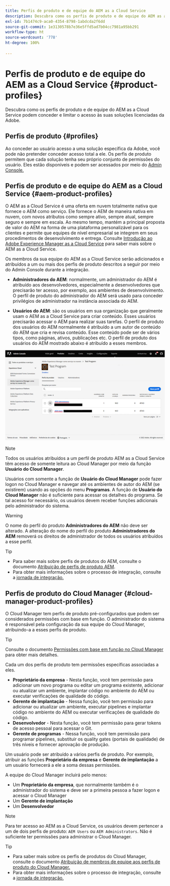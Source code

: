 ```yaml
---
title: Perfis de produto e de equipe do AEM as a Cloud Service
description: Descubra como os perfis de produto e de equipe do AEM as a Cloud Service podem conceder e limitar o acesso às suas soluções licenciadas da Adobe.
exl-id: 7b1474c9-aca0-4354-8798-1abdcda2f6dd
source-git-commit: 1e3130578b7e36e5ffd5ad7b04cc7981a95bb291
workflow-type: ht
source-wordcount: '778'
ht-degree: 100%

---
```


# Perfis de produto e de equipe do AEM as a Cloud Service {#product-profiles}

Descubra como os perfis de produto e de equipe do AEM as a Cloud Service podem conceder e limitar o acesso às suas soluções licenciadas da Adobe.

## Perfis de produto {#profiles}

Ao conceder ao usuário acesso a uma solução específica da Adobe, você pode não pretender conceder acesso total a ele. Os perfis de produto permitem que cada solução tenha seu próprio conjunto de permissões do usuário. Eles estão disponíveis e podem ser acessados por meio do [Admin Console.](/help/journey-onboarding/admin-console.md)

## Perfis de produto e de equipe do AEM as a Cloud Service {#aem-product-profiles}

O AEM as a Cloud Service é uma oferta em nuvem totalmente nativa que fornece o AEM como serviço. Ele fornece o AEM de maneira nativa em nuvem, com novos atributos como sempre ativo, sempre atual, sempre seguro e sempre em escala. Ao mesmo tempo, mantém a principal proposta de valor do AEM na forma de uma plataforma personalizável para os clientes e permite que equipes de nível empresarial se integrem em seus procedimentos de desenvolvimento e entrega. Consulte [Introdução ao Adobe Experience Manager as a Cloud Service](/help/overview/introduction.md) para saber mais sobre o AEM as a Cloud Service.

Os membros da sua equipe do AEM as a Cloud Service serão adicionados e atribuídos a um ou mais dos perfis de produto descritos a seguir por meio do Admin Console durante a integração.

* **Administradores do AEM**: normalmente, um administrador do AEM é atribuído aos desenvolvedores, especialmente a desenvolvedores que precisarão ter acesso, por exemplo, aos ambientes de desenvolvimento. O perfil de produto do administrador do AEM será usado para conceder privilégios de administrador na instância associada do AEM.

* **Usuários do AEM**: são os usuários em sua organização que geralmente usam o AEM as a Cloud Service para criar conteúdo. Esses usuários precisarão acessar o AEM para realizar suas tarefas. O perfil de produto dos usuários do AEM normalmente é atribuído a um autor de conteúdo do AEM que cria e revisa conteúdo. Esse conteúdo pode ser de vários tipos, como páginas, ativos, publicações etc. O perfil de produto dos usuários do AEM mostrado abaixo é atribuído a esses membros.

![Perfis de produto](/help/onboarding/assets/admin-console-profiles.png)

>[!NOTE]
>
>Todos os usuários atribuídos a um perfil de produto AEM as a Cloud Service têm acesso de somente leitura ao Cloud Manager por meio da função **Usuário do Cloud Manager**.
>
>Usuários com somente a função de **Usuário do Cloud Manager** pode fazer logon no Cloud Manager e navegar até os ambientes de autor do AEM (se existirem) usando as opções do menu **Programas**. A função de **Usuário do Cloud Manager** não é suficiente para acessar os detalhes do programa. Se tal acesso for necessário, os usuários devem receber funções adicionais pelo administrador do sistema.

>[!WARNING]
>
>O nome do perfil do produto **Administradores do AEM** não deve ser alterado. A alteração do nome do perfil do produto **Administradores do AEM** removerá os direitos de administrador de todos os usuários atribuídos a esse perfil.

>[!TIP]
>
>* Para saber mais sobre perfis de produtos do AEM, consulte o documento [Atribuição de perfis de produto AEM](/help/journey-onboarding/assign-profiles-aem.md).
>* Para obter mais informações sobre o processo de integração, consulte a [jornada de integração.](/help/journey-onboarding/overview.md)


## Perfis de produto do Cloud Manager {#cloud-manager-product-profiles}

O Cloud Manager tem perfis de produto pré-configurados que podem ser considerados permissões com base em função. O administrador do sistema é responsável pela configuração da sua equipe do Cloud Manager, atribuindo-a a esses perfis de produto.

>[!TIP]
>
>Consulte o documento [Permissões com base em função no Cloud Manager](/help/onboarding/cloud-manager-introduction.md#role-based-permissions) para obter mais detalhes.

Cada um dos perfis de produto tem permissões específicas associadas a eles.

* **Proprietário da empresa** - Nesta função, você tem permissão para adicionar um novo programa ou editar um programa existente, adicionar ou atualizar um ambiente, implantar código no ambiente do AEM ou executar verificações de qualidade do código.
* **Gerente de implantação** - Nessa função, você tem permissão para adicionar ou atualizar um ambiente, executar pipelines e implantar código no ambiente do AEM ou executar verificações de qualidade do código.
* **Desenvolvedor** - Nesta função, você tem permissão para gerar tokens de acesso pessoal para acessar o Git.
* **Gerente de programas** - Nessa função, você tem permissão para programar pipelines, substituir os quality gates (portais de qualidade) de três níveis e fornecer aprovação de produção.

Um usuário pode ser atribuído a vários perfis de produto. Por exemplo, atribuir as funções **Proprietário da empresa** e **Gerente de implantação** a um usuário fornecerá a ele a soma dessas permissões.

A equipe do Cloud Manager incluirá pelo menos:

* Um **Proprietário da empresa**, que normalmente também é o administrador do sistema e deve ser a primeira pessoa a fazer logon e acessar o Cloud Manager
* Um **Gerente de implantação**
* Um **Desenvolvedor**

>[!NOTE]
>
>Para ter acesso ao AEM as a Cloud Service, os usuários devem pertencer a um de dois perfis de produto: `AEM Users` ou `AEM Administrators`. Não é suficiente ter permissões para administrar o Cloud Manager.

>[!TIP]
>
>* Para saber mais sobre os perfis de produtos do Cloud Manager, consulte o documento [Atribuição de membros de equipe aos perfis de produto do Cloud Manager.](/help/journey-onboarding/assign-profiles-cloud-manager.md)
>* Para obter mais informações sobre o processo de integração, consulte a [jornada de integração.](/help/journey-onboarding/overview.md)


